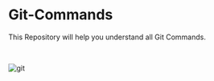 # Git-Commands

This Repository will help you understand all Git Commands.

<br/>

![git](https://user-images.githubusercontent.com/30545415/128124991-e6aabddd-4a8e-4031-b2e0-43e48e022404.png)
